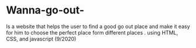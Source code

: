 # Wanna-go-out-
Is a website that helps the user to find a good go out place and make it easy for him to choose the perfect place form different places .
using HTML, CSS, and javascript
(9/2020)
